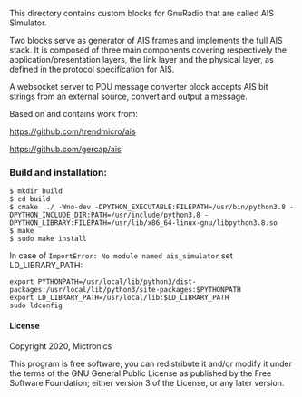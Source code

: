 This directory contains custom blocks for GnuRadio that are called AIS Simulator.

Two blocks serve as generator of AIS frames and implements the full AIS stack.
It is composed of three main components covering respectively the
application/presentation layers, the link layer and the physical layer,
as defined in the protocol specification for AIS.

A websocket server to PDU message converter block accepts AIS bit strings from an external source,
convert and output a message.

Based on and contains work from:

https://github.com/trendmicro/ais

https://github.com/gercap/ais

### Build and installation:

```
$ mkdir build
$ cd build
$ cmake ../ -Wno-dev -DPYTHON_EXECUTABLE:FILEPATH=/usr/bin/python3.8 -DPYTHON_INCLUDE_DIR:PATH=/usr/include/python3.8 -DPYTHON_LIBRARY:FILEPATH=/usr/lib/x86_64-linux-gnu/libpython3.8.so
$ make
$ sudo make install
```

In case of `ImportError: No module named ais_simulator` set LD_LIBRARY_PATH:

```
export PYTHONPATH=/usr/local/lib/python3/dist-packages:/usr/local/lib/python3/site-packages:$PYTHONPATH
export LD_LIBRARY_PATH=/usr/local/lib:$LD_LIBRARY_PATH
sudo ldconfig
```

#### License

Copyright 2020, Mictronics

This program is free software; you can redistribute it and/or
modify it under the terms of the GNU General Public License
as published by the Free Software Foundation; either version 3
of the License, or any later version.
